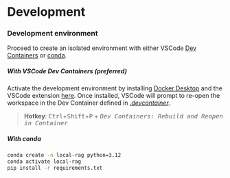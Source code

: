 # Development

### Development environment

Proceed to create an isolated environment with either VSCode [Dev Containers](#with-vscode-dev-containers-preferred) or [conda](#with-conda).

##### With VSCode *Dev Containers* (preferred)

Activate the development environment by installing [Docker Desktop](https://marketplace.visualstudio.com/items/?itemName=ms-vscode-remote.remote-containers) and the VSCode extension [here](https://marketplace.visualstudio.com/items/?itemName=ms-vscode-remote.remote-containers). Once installed, VSCode will prompt to re-open the workspace in the Dev Container defined in [*.devcontainer*](/.devcontainer).

>**Hotkey**: <kbd>Ctrl</kbd>+<kbd>Shift</kbd>+<kbd>P</kbd> + <kbd>*Dev Containers: Rebuild and Reopen in Container*</kbd>

##### With conda

```bash
conda create -n local-rag python=3.12
conda activate local-rag
pip install -r requirements.txt
```